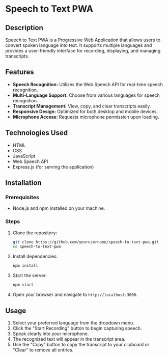 # Speech to Text PWA

## Description
Speech to Text PWA is a Progressive Web Application that allows users to convert spoken language into text. It supports multiple languages and provides a user-friendly interface for recording, displaying, and managing transcripts.

## Features
- **Speech Recognition:** Utilizes the Web Speech API for real-time speech recognition.
- **Multi-Language Support:** Choose from various languages for speech recognition.
- **Transcript Management:** View, copy, and clear transcripts easily.
- **Responsive Design:** Optimized for both desktop and mobile devices.
- **Microphone Access:** Requests microphone permission upon loading.

## Technologies Used
- HTML
- CSS
- JavaScript
- Web Speech API
- Express.js (for serving the application)

## Installation

### Prerequisites
- Node.js and npm installed on your machine.

### Steps
1. Clone the repository:
   ```bash
   git clone https://github.com/yourusername/speech-to-text-pwa.git
   cd speech-to-text-pwa
   ```

2. Install dependencies:
   ```bash
   npm install
   ```

3. Start the server:
   ```bash
   npm start
   ```

4. Open your browser and navigate to `http://localhost:3000`.

## Usage
1. Select your preferred language from the dropdown menu.
2. Click the "Start Recording" button to begin capturing speech.
3. Speak clearly into your microphone.
4. The recognized text will appear in the transcript area.
5. Use the "Copy" button to copy the transcript to your clipboard or "Clear" to remove all entries.